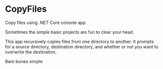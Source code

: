 # CopyFiles
Copy files using .NET Core console app

Sometimes the simple basic projects are fun to clear your head.

This app recursively copies files from one directory to another.
It prompts for a source directory, destination directory, and whether or not you want to overwrite the destination.

Bare bones simple
